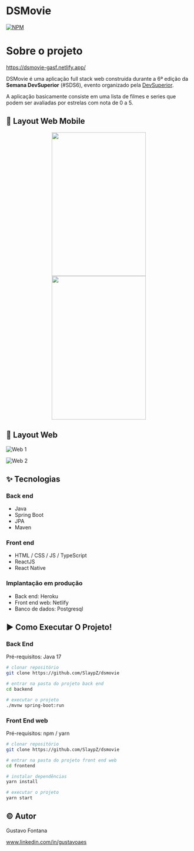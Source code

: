 # DSMovie

[![NPM](https://img.shields.io/npm/l/react)](https://github.com/SlaypZ/dsmovie/blob/main/LICENSE) 

# Sobre o projeto

https://dsmovie-gasf.netlify.app/

DSMovie é uma aplicação full stack web construída durante a 6ª edição da **Semana DevSuperior** (#SDS6), evento organizado pela [DevSuperior]( devsuperior.com.br "Site da DevSuperior").

A aplicação basicamente consiste em uma lista de filmes e series que podem ser avaliadas por estrelas com nota de 0 a 5.

## 🔖 Layout Web Mobile
<p align="center">
  <img src="https://github.com/SlaypZ/dsmovie/blob/main/frontend/public/readme/App-Mobile.jpg" width="256" height="390">
  <img src="https://github.com/SlaypZ/dsmovie/blob/main/frontend/public/readme/App_Mobile_Avaliar.jpg" width="256" height="390">
</p>


## 🔖 Layout Web
![Web 1](https://github.com/SlaypZ/dsmovie/blob/main/frontend/public/readme/App_Web.png)

![Web 2](https://github.com/SlaypZ/dsmovie/blob/main/frontend/public/readme/App_Web_Avaliar.png)

## ✨ Tecnologias
### Back end
- Java
- Spring Boot
- JPA
- Maven
### Front end
- HTML / CSS / JS / TypeScript
- ReactJS
- React Native
### Implantação em produção
- Back end: Heroku
- Front end web: Netlify
- Banco de dados: Postgresql

## ▶️ Como Executar O Projeto!

### Back End
Pré-requisitos: Java 17

```bash
# clonar repositório
git clone https://github.com/SlaypZ/dsmovie

# entrar na pasta do projeto back end
cd backend

# executar o projeto
./mvnw spring-boot:run
```

### Front End web
Pré-requisitos: npm / yarn

```bash
# clonar repositório
git clone https://github.com/SlaypZ/dsmovie

# entrar na pasta do projeto front end web
cd frontend

# instalar dependências
yarn install

# executar o projeto
yarn start
```

## ©️ Autor

Gustavo Fontana

www.linkedin.com/in/gustavoaes


